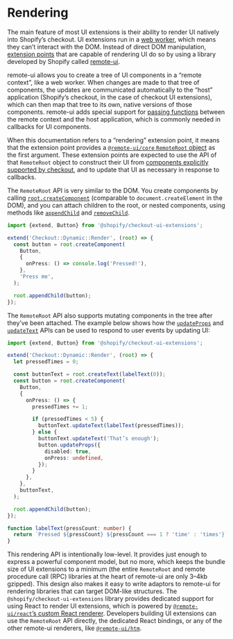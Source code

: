# Rendering

The main feature of most UI extensions is their ability to render UI natively into Shopify’s checkout. UI extensions run in a [web worker](https://developer.mozilla.org/en-US/docs/Web/API/Web_Workers_API), which means they can’t interact with the DOM. Instead of direct DOM manipulation, [extension points](./extension-points.md) that are capable of rendering UI do so by using a library developed by Shopify called [remote-ui](https://github.com/shopify/remote-ui).

remote-ui allows you to create a tree of UI components in a “remote context”, like a web worker. When changes are made to that tree of components, the updates are communicated automatically to the “host” application (Shopify’s checkout, in the case of checkout UI extensions), which can then map that tree to its own, native versions of those components. remote-ui adds special support for [passing functions](https://github.com/Shopify/remote-ui/tree/main/packages/rpc#memory-management) between the remote context and the host application, which is commonly needed in callbacks for UI components.

When this documentation refers to a “rendering” extension point, it means that the extension point provides a [`@remote-ui/core` `RemoteRoot` object](https://github.com/Shopify/remote-ui/tree/main/packages/core#remoteroot) as the first argument. These extension points are expected to use the API of that `RemoteRoot` object to construct their UI from [components explicitly supported by checkout](./components.md), and to update that UI as necessary in response to callbacks.

The `RemoteRoot` API is very similar to the DOM. You create components by calling [`root.createComponent`](https://github.com/Shopify/remote-ui/tree/main/packages/core#remoterootcreatecomponent) (comparable to `document.createElement` in the DOM), and you can attach children to the root, or nested components, using methods like [`appendChild`](https://github.com/Shopify/remote-ui/tree/main/packages/core#remoterootappendchild) and [`removeChild`](https://github.com/Shopify/remote-ui/tree/main/packages/core#remoterootremovechild).

```ts
import {extend, Button} from '@shopify/checkout-ui-extensions';

extend('Checkout::Dynamic::Render', (root) => {
  const button = root.createComponent(
    Button,
    {
      onPress: () => console.log('Pressed!'),
    },
    'Press me',
  );

  root.appendChild(button);
});
```

The `RemoteRoot` API also supports mutating components in the tree after they’ve been attached. The example below shows how the [`updateProps`](https://github.com/Shopify/remote-ui/tree/main/packages/core#remotecomponentupdateprops) and [`updateText`](https://github.com/Shopify/remote-ui/tree/main/packages/core#remotecomponentupdatetext) APIs can be used to respond to user events by updating UI:

```ts
import {extend, Button} from '@shopify/checkout-ui-extensions';

extend('Checkout::Dynamic::Render', (root) => {
  let pressedTimes = 0;

  const buttonText = root.createText(labelText(0));
  const button = root.createComponent(
    Button,
    {
      onPress: () => {
        pressedTimes += 1;

        if (pressedTimes < 5) {
          buttonText.updateText(labelText(pressedTimes));
        } else {
          buttonText.updateText('That’s enough');
          button.updateProps({
            disabled: true,
            onPress: undefined,
          });
        }
      },
    },
    buttonText,
  );

  root.appendChild(button);
});

function labelText(pressCount: number) {
  return `Pressed ${pressCount} ${pressCount === 1 ? 'time' : 'times'}`;
}
```

This rendering API is intentionally low-level. It provides just enough to express a powerful component model, but no more, which keeps the bundle size of UI extensions to a minimum (the entire `RemoteRoot` and remote procedure call (RPC) libraries at the heart of remote-ui are only 3–4kb gzipped). This design also makes it easy to write adaptors to remote-ui for rendering libraries that can target DOM-like structures. The `@shopify/checkout-ui-extensions` library provides dedicated support for using React to render UI extensions, which is powered by [`@remote-ui/react`’s custom React renderer](https://github.com/Shopify/remote-ui/tree/main/packages/react). Developers building UI extensions can use the `RemoteRoot` API directly, the dedicated React bindings, or any of the other remote-ui renderers, like [`@remote-ui/htm`](https://github.com/Shopify/remote-ui/tree/main/packages/htm).
